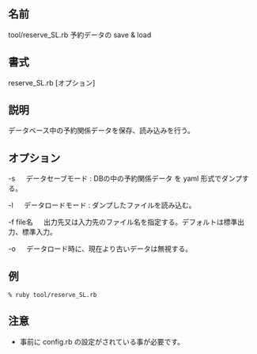 
## 名前

  tool/reserve_SL.rb  予約データの save & load

## 書式

   reserve_SL.rb [オプション]

## 説明

   データベース中の予約関係データを保存、読み込みを行う。

## オプション

-s  &emsp; 
データセーブモード : DBの中の予約関係データ を yaml 形式でダンプする。

-l  &emsp; 
データロードモード : ダンプしたファイルを読み込む。

-f  file名 &emsp; 
出力先又は入力先のファイル名を指定する。デフォルトは標準出力、標準入力。

-o &emsp; 
データロード時に、現在より古いデータは無視する。

## 例

```
% ruby tool/reserve_SL.rb

```



## 注意
* 事前に config.rb の設定がされている事が必要です。
